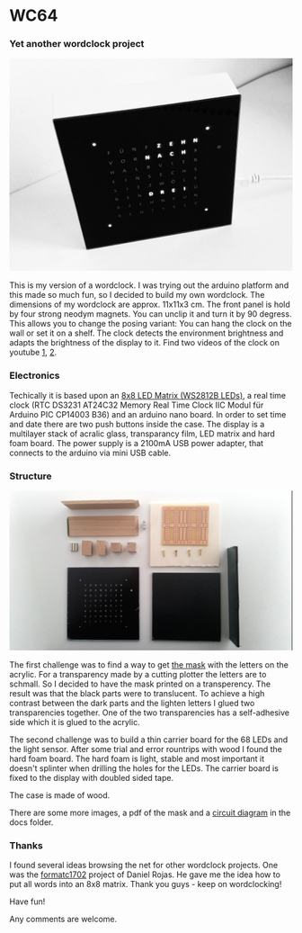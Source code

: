 # WC64
### Yet another wordclock project

![Image of wordclock](https://github.com/chess-levin/WC64/blob/master/docs/img/wc64_front.jpg)

This is my version of a wordclock. I was trying out the arduino platform and this made so much fun, so I decided to build my own wordclock. The dimensions of my wordclock are approx. 11x11x3 cm. The front panel is hold by four strong neodym magnets. You can unclip it and turn it by 90 degress. This allows you to change the posing variant: You can hang the clock on the wall or set it on a shelf. The clock detects the environment brightness and adapts the brightness of the display to it. Find two videos of the clock on youtube [1](https://www.youtube.com/watch?v=mQ0f72IIGkc), [2](https://www.youtube.com/watch?v=TP77dVIzgcs).

### Electronics

Techically it is based upon an [8x8 LED Matrix (WS2812B LEDs)](https://github.com/chess-levin/WC64/blob/master/docs/img/wc64_matrix.jpg), a real time clock (RTC DS3231 AT24C32 Memory Real Time Clock IIC Modul für Arduino PIC CP14003 B36) and an arduino nano board. In order to set time and date there are two push buttons inside the case.  The display is a multilayer stack of acralic glass, transparancy film, LED matrix and hard foam board. The power supply is a 2100mA USB power adapter, that connects to the arduino via mini USB cable.

### Structure

![Image of wordclock](https://github.com/chess-levin/WC64/blob/master/docs/img/wc64_parts.jpg)

The first challenge was to find a way to get [the mask](https://github.com/chess-levin/WC64/blob/master/docs/mask_final_dt.pdf) with the letters on the acrylic. For a transparency made by a cutting plotter the letters are to schmall. So I decided to have the mask printed on a transperency. The result was that the black parts were to translucent. To achieve a high contrast between the dark parts and the lighten letters I glued two transparencies together. One of the two transparencies has a self-adhesive side which it is glued to the acrylic.

The second challenge was to build a thin carrier board for the 68 LEDs and the light sensor. After some trial and error rountrips with wood I found the hard foam board. The hard foam is light, stable and most important it doesn't splinter when drilling the holes for the LEDs. The carrier board is fixed to the display with doubled sided tape.

The case is made of wood.

There are some more images, a pdf of the mask and a [circuit diagram](https://github.com/chess-levin/WC64/blob/master/docs/img/WC64_circuit.png) in the docs folder.

### Thanks

I found several ideas browsing the net for other wordclock projects. One was the [formatc1702](https://github.com/formatc1702) project of Daniel Rojas. He gave me the idea how to put all words into an 8x8 matrix. Thank you guys - keep on  wordclocking!

Have fun!

Any comments are welcome.
